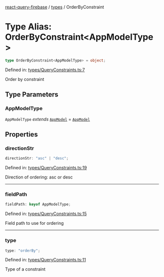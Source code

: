 [react-query-firebase](../../modules.md) / [types](../index.md) / OrderByConstraint

# Type Alias: OrderByConstraint\<AppModelType\>

```ts
type OrderByConstraint<AppModelType> = object;
```

Defined in: [types/QueryConstraints.ts:7](https://github.com/vpishuk/react-query-firebase/blob/10e2945f75363a784c3dfc0e90b9f7a489dcc848/types/QueryConstraints.ts#L7)

Order by constraint

## Type Parameters

### AppModelType

`AppModelType` *extends* [`AppModel`](AppModel.md) = [`AppModel`](AppModel.md)

## Properties

### directionStr

```ts
directionStr: "asc" | "desc";
```

Defined in: [types/QueryConstraints.ts:19](https://github.com/vpishuk/react-query-firebase/blob/10e2945f75363a784c3dfc0e90b9f7a489dcc848/types/QueryConstraints.ts#L19)

Direction of ordering: asc or desc

***

### fieldPath

```ts
fieldPath: keyof AppModelType;
```

Defined in: [types/QueryConstraints.ts:15](https://github.com/vpishuk/react-query-firebase/blob/10e2945f75363a784c3dfc0e90b9f7a489dcc848/types/QueryConstraints.ts#L15)

Field path to use for ordering

***

### type

```ts
type: "orderBy";
```

Defined in: [types/QueryConstraints.ts:11](https://github.com/vpishuk/react-query-firebase/blob/10e2945f75363a784c3dfc0e90b9f7a489dcc848/types/QueryConstraints.ts#L11)

Type of a constraint
